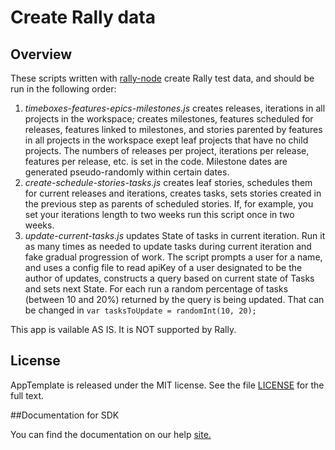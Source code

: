 Create Rally data
=========================

## Overview
These scripts written with [rally-node](https://github.com/RallyTools/rally-node) create Rally test data, and should be run in the following order:

1. *timeboxes-features-epics-milestones.js* creates releases, iterations in all projects in the workspace; creates milestones, features scheduled for releases, features linked to milestones, and stories parented by features in all projects in the workspace exept leaf projects that have no child projects. The numbers of releases per project, iterations per release, features per release, etc. is set in the code. Milestone dates are generated pseudo-randomly within certain dates.
2. *create-schedule-stories-tasks.js* creates leaf stories, schedules them for current releases and iterations, creates tasks, sets stories created in the previous step as parents of scheduled stories. If, for example, you set your iterations length to two weeks run this script once in two weeks. 
3. *update-current-tasks.js* updates State of tasks in current iteration. Run it as many times as needed to update tasks during current iteration and fake gradual progression of work. The script prompts a user for a name, and uses a config file to read apiKey of a user designated to be the author of updates, constructs a query based on current state of Tasks and sets next State. For each run a random percentage of tasks (between 10 and 20%) returned by the query is being updated.
That can be changed in `var tasksToUpdate = randomInt(10, 20);`



This app is vailable AS IS. It is NOT supported by Rally.
## License

AppTemplate is released under the MIT license.  See the file [LICENSE](./LICENSE) for the full text.

##Documentation for SDK

You can find the documentation on our help [site.](https://github.com/RallyTools/rally-node/wiki/User-Guide)